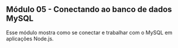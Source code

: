 ## Módulo 05 - Conectando ao banco de dados MySQL

Esse módulo mostra como se conectar e trabalhar com o MySQL em aplicações Node.js.
